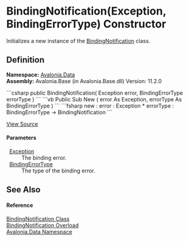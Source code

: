 # BindingNotification(Exception, BindingErrorType) Constructor


Initializes a new instance of the <a href="T_Avalonia_Data_BindingNotification">BindingNotification</a> class.



## Definition
**Namespace:** <a href="N_Avalonia_Data">Avalonia.Data</a>  
**Assembly:** Avalonia.Base (in Avalonia.Base.dll) Version: 11.2.0

<Tabs groupId="api-code-preview">
<TabItem value="csharp" label="C#">
```csharp
public BindingNotification(
	Exception error,
	BindingErrorType errorType
)
```
</TabItem>
<TabItem value="vb" label="VB">
```vb
Public Sub New ( 
	error As Exception,
	errorType As BindingErrorType
)
```
</TabItem>
<TabItem value="fsharp" label="F#">
```fsharp
new : 
        error : Exception * 
        errorType : BindingErrorType -> BindingNotification
```
</TabItem>
</Tabs>



<a href="https://github.com/AvaloniaUI/Avalonia/tree/master/src/Avalonia.Base/Data/BindingNotification.cs#L68" title="View the source code">View Source</a>



#### Parameters
<dl><dt>  <a href="https://learn.microsoft.com/dotnet/api/system.exception" target="_blank" rel="noopener noreferrer">Exception</a></dt><dd>The binding error.</dd><dt>  <a href="T_Avalonia_Data_BindingErrorType">BindingErrorType</a></dt><dd>The type of the binding error.</dd></dl>

## See Also


#### Reference
<a href="T_Avalonia_Data_BindingNotification">BindingNotification Class</a>  
<a href="Overload_Avalonia_Data_BindingNotification__ctor">BindingNotification Overload</a>  
<a href="N_Avalonia_Data">Avalonia.Data Namespace</a>  
